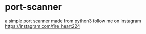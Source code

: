 # port-scanner
a simple port scanner made from python3
follow me on instagram https://instagram.com/fire_heart224
